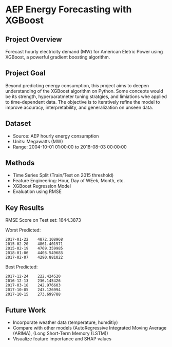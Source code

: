 # AEP Energy Forecasting with XGBoost

## Project Overview

Forecast hourly electricity demand (MW) for American Eletric Power using XGBoost, a powerful gradient boosting algorithm. 

## Project Goal

Beyond predicting energy consumption, this project aims to deepen understanding of the XGBoost algorithm on Python. Some concepts would be its strength, hyperparatmeter tuning stratgies, and limiations whe applied to time-dependent data. The objective is to iteratively refine the model to improve accuracy, interpretability, and generalization on unseen data.

## Dataset

- Source: AEP hourly energy consumption
- Units: Megawatts (MW) 
- Range: 2004-10-01 01:00:00 to 2018-08-03 00:00:00

## Methods

- Time Series Split (Train/Test on 2015 threshold)
- Feature Engineering: Hour, Day of WEek, Month, etc.
- XGBoost Regression Model
- Evaluation using RMSE

## Key Results

RMSE Score on Test set: 1644.3873

Worst Predicted:
```
2017-01-22    4872.108968
2015-02-20    4861.401571
2015-02-19    4769.359985
2018-01-06    4403.549683
2017-02-07    4290.881022
```

Best Predicted:
```
2017-12-24    222.424520
2016-12-13    236.145426
2017-03-18    242.976603
2017-10-05    243.126994
2017-10-15    273.699788
```

## Future Work

- Incorporate weather data (temperature, humditiy)
- Compare with other models (AutoRegressive Integrated Moving Average (ARIMA), (Long Short-Term Memory (LSTM))
- Visualize feature importance and SHAP values